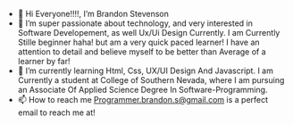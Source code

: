 - 👋 Hi Everyone!!!!, I’m Brandon Stevenson
- 👀 I’m super passionate about technology, and very interested in Software Developement, as well  Ux/Ui Design Currently. I am Currently Stille beginner haha! but am 
      a very quick paced learner! I have an attention to detail and believe myself to be better than Average of a learner by far!
- 🌱 I’m currently learning Html, Css, UX/UI Design And Javascript. I am Currently a student at College of Southern Nevada,
      where I am pursuing an Associate Of Applied Science Degree In Software-Programming.
- 📫 How to reach me Programmer.brandon.s@gmail.com is a perfect email to reach me at!

<!---
Programmer-stevenson/Programmer-stevenson is a ✨ special ✨ repository because its `README.md` (this file) appears on your GitHub profile.
You can click the Preview link to take a look at your changes.
--->
